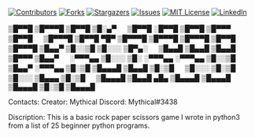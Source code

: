<!-- PROJECT SHIELDS -->
[![Contributors][contributors-shield]][contributors-url]
[![Forks][forks-shield]][forks-url]
[![Stargazers][stars-shield]][stars-url]
[![Issues][issues-shield]][issues-url]
[![MIT License][license-shield]][license-url]
[![LinkedIn][linkedin-shield]][linkedin-url]

<!-- PROJECT LOGO -->
▒█▀▀█ ▒█▀▀▀█ ▒█▀▀█ ▒█░▄▀ 　 ▒█▀▀█ ░█▀▀█ ▒█▀▀█ ▒█▀▀▀ ▒█▀▀█ 　 ▒█▀▀▀█ ▒█▀▀█ ▀█▀ ▒█▀▀▀█ ▒█▀▀▀█ ▒█▀▀▀█ ▒█▀▀█ ▒█▀▀▀█ 
▒█▄▄▀ ▒█░░▒█ ▒█░░░ ▒█▀▄░ 　 ▒█▄▄█ ▒█▄▄█ ▒█▄▄█ ▒█▀▀▀ ▒█▄▄▀ 　 ░▀▀▀▄▄ ▒█░░░ ▒█░ ░▀▀▀▄▄ ░▀▀▀▄▄ ▒█░░▒█ ▒█▄▄▀ ░▀▀▀▄▄ 
▒█░▒█ ▒█▄▄▄█ ▒█▄▄█ ▒█░▒█ 　 ▒█░░░ ▒█░▒█ ▒█░░░ ▒█▄▄▄ ▒█░▒█ 　 ▒█▄▄▄█ ▒█▄▄█ ▄█▄ ▒█▄▄▄█ ▒█▄▄▄█ ▒█▄▄▄█ ▒█░▒█ ▒█▄▄▄█

Contacts:
Creator: Mythical
Discord: Mythical#3438

Discription:
This is a basic rock paper scissors game I wrote in python3 from a list of 25 beginner python programs.

<!-- MARKDOWN LINKS & IMAGES -->
<!-- https://www.markdownguide.org/basic-syntax/#reference-style-links -->
[contributors-shield]: https://img.shields.io/github/contributors/othneildrew/Best-README-Template.svg?style=for-the-badge
[contributors-url]: https://github.com/othneildrew/Best-README-Template/graphs/contributors
[forks-shield]: https://img.shields.io/github/forks/othneildrew/Best-README-Template.svg?style=for-the-badge
[forks-url]: https://github.com/othneildrew/Best-README-Template/network/members
[stars-shield]: https://img.shields.io/github/stars/othneildrew/Best-README-Template.svg?style=for-the-badge
[stars-url]: https://github.com/othneildrew/Best-README-Template/stargazers
[issues-shield]: https://img.shields.io/github/issues/othneildrew/Best-README-Template.svg?style=for-the-badge
[issues-url]: https://github.com/othneildrew/Best-README-Template/issues
[license-shield]: https://img.shields.io/github/license/othneildrew/Best-README-Template.svg?style=for-the-badge
[license-url]: https://github.com/othneildrew/Best-README-Template/blob/master/LICENSE.txt
[linkedin-shield]: https://img.shields.io/badge/-LinkedIn-black.svg?style=for-the-badge&logo=linkedin&colorB=555
[linkedin-url]: https://linkedin.com/in/othneildrew
[product-screenshot]: images/screenshot.png
